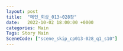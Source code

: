 ```yaml
---
layout: post
title:  "메인_회상_013~028장"
date:   2022-10-02 18:00:00 +0000
categories: Main
Tags: Story Main
SceneCode: ["scene_skip_cp013-028_q1_s10"]
---
```


